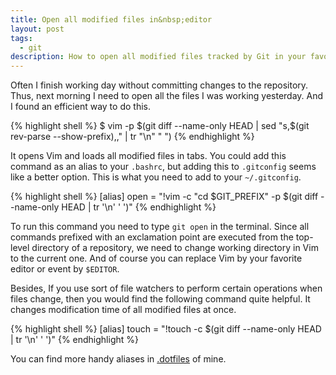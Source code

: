 ```yaml
---
title: Open all modified files in&nbsp;editor
layout: post
tags:
  - git
description: How to open all modified files tracked by Git in your favorite editor.
---
```


Often I finish working day without committing changes to the repository. Thus, next morning
I need to open all the files I was working yesterday. And I found an efficient way to do this.

{% highlight shell %}
$ vim -p $(git diff --name-only HEAD | sed "s,$(git rev-parse --show-prefix),," | tr "\n" " ")
{% endhighlight %}

It opens Vim and loads all modified files in tabs. You could add this command as an alias to your `.bashrc`,
but adding this to `.gitconfig` seems like a better option. This is what you need to add to your `~/.gitconfig`.

{% highlight shell %}
[alias]
open = "!vim -c \"cd $GIT_PREFIX\" -p $(git diff --name-only HEAD | tr '\\n' ' ')"
{% endhighlight %}

To run this command you need to type `git open` in the terminal. Since all commands prefixed with an exclamation
point are executed from the top-level directory of a repository, we need to change working directory in Vim to
the current one. And of course you can replace Vim by your favorite editor or event by `$EDITOR`.

Besides, If you use sort of file watchers to perform certain operations when files change, then
you would find the following command quite helpful. It changes modification time of all modified files at once.

{% highlight shell %}
[alias]
touch = "!touch -c $(git diff --name-only HEAD | tr '\\n' ' ')"
{% endhighlight %}

You can find more handy aliases in [.dotfiles](https://github.com/eprev/dotfiles/blob/master/gitconfig) of mine.
